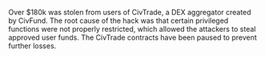 Over $180k was stolen from users of CivTrade, a DEX aggregator created by CivFund. The root cause of the hack was that certain privileged functions were not properly restricted, which allowed the attackers to steal approved user funds. The CivTrade contracts have been paused to prevent further losses.

